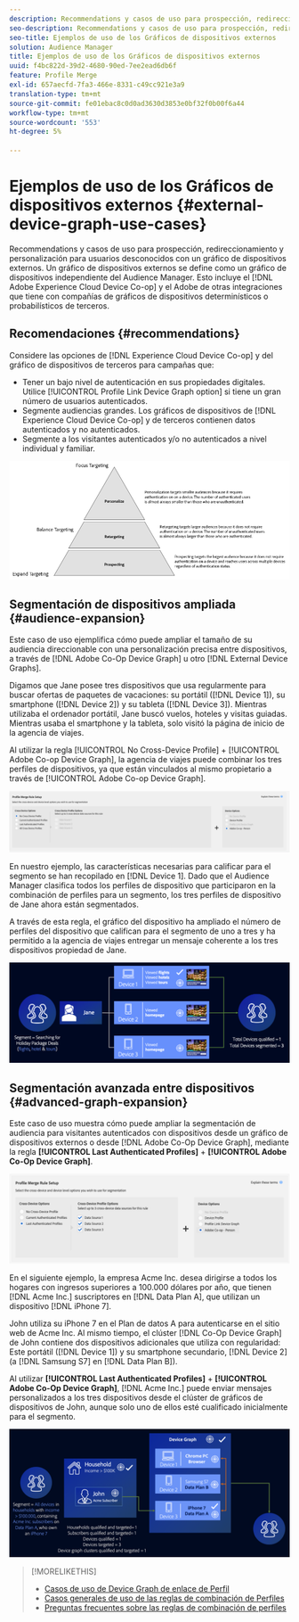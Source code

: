 ```yaml
---
description: Recommendations y casos de uso para prospección, redireccionamiento y personalización para usuarios desconocidos con un gráfico de dispositivos externos. Un gráfico de dispositivos externos se define como un gráfico de dispositivos independiente del Audience Manager. Esto incluye Adobe Experience Cloud Device Co-op y otros Adobes de integraciones que tiene con compañías de gráficos de dispositivos determinísticos o probabilísticos de terceros.
seo-description: Recommendations y casos de uso para prospección, redireccionamiento y personalización para usuarios desconocidos con un gráfico de dispositivos externos. Un gráfico de dispositivos externos se define como un gráfico de dispositivos independiente del Audience Manager. Esto incluye Adobe Experience Cloud Device Co-op y otros Adobes de integraciones que tiene con compañías de gráficos de dispositivos determinísticos o probabilísticos de terceros.
seo-title: Ejemplos de uso de los Gráficos de dispositivos externos
solution: Audience Manager
title: Ejemplos de uso de los Gráficos de dispositivos externos
uuid: f4bc822d-39d2-4680-90ed-7ee2ead6db6f
feature: Profile Merge
exl-id: 657aecfd-7fa3-466e-8331-c49cc921e3a9
translation-type: tm+mt
source-git-commit: fe01ebac8c0d0ad3630d3853e0bf32f0b00f6a44
workflow-type: tm+mt
source-wordcount: '553'
ht-degree: 5%

---
```


# Ejemplos de uso de los Gráficos de dispositivos externos {#external-device-graph-use-cases}

Recommendations y casos de uso para prospección, redireccionamiento y personalización para usuarios desconocidos con un gráfico de dispositivos externos. Un gráfico de dispositivos externos se define como un gráfico de dispositivos independiente del Audience Manager. Esto incluye el [!DNL Adobe Experience Cloud Device Co-op] y el Adobe de otras integraciones que tiene con compañías de gráficos de dispositivos determinísticos o probabilísticos de terceros.

## Recomendaciones {#recommendations}

Considere las opciones de [!DNL Experience Cloud Device Co-op] y del gráfico de dispositivos de terceros para campañas que:

* Tener un bajo nivel de autenticación en sus propiedades digitales. Utilice [!UICONTROL Profile Link Device Graph option] si tiene un gran número de usuarios autenticados.
* Segmente audiencias grandes. Los gráficos de dispositivos de [!DNL Experience Cloud Device Co-op] y de terceros contienen datos autenticados y no autenticados.
* Segmente a los visitantes autenticados y/o no autenticados a nivel individual y familiar.

![](assets/merge-rule-triangle1.png)
<!-- 
## Prospecting/Branding Use Case {#prospecting-branding-use-cases}

A branding campaign is designed to reach as many people as possible. It places few limits on segment qualification. But, these campaigns can waste budget and impressions by constantly targeting people who see your content multiple times and don't convert. A [!UICONTROL Profile Merge] rule that uses the [!DNL Device Co-op] or third-party option can help you create an efficient branding campaign. For example, you can add these unknown users to a "not in-market" segment after seeing them across multiple devices for your set frequency cap.

<table id="table_00F6EED172574E80A38CADA8A92A23B1"> 
 <thead> 
  <tr> 
   <th colname="col1" class="entry"> Use Case </th> 
   <th colname="col2" class="entry"> Description </th> 
  </tr> 
 </thead>
 <tbody> 
  <tr> 
   <td colname="col1"> <p> <b>Conditions</b> </p> </td> 
   <td colname="col2">This use case assumes these conditions: <p> 
     <ul id="ul_F5CA7EE525774F7EBA5FBB5F94E4EDC8"> 
      <li id="li_81AE304924724146A24FAB5B6533AD8E">You want to deliver a maximum of 10 impressions to an anonymous user for a specific ad campaign. </li> 
      <li id="li_E371F989735245B0B82433DE240D56D0">A user has 4 devices and may or may not have authenticated on your site. </li> 
      <li id="li_9231ABE15CA249E6B79D8BF0E511FD33">An anonymous user sees the ad a total of 10 times while browsing in an unauthenticated state on their current device and 3 devices linked to the current device by an external device graph. </li> 
      <li id="li_8C276C07019C49EFA3A0D0D54CF73C31">You have defined an <span class="keyword"> Audience Manager</span> segment to qualify anonymous users after they have seen 10 impressions. </li> 
     </ul> </p> </td> 
  </tr> 
  <tr> 
   <td colname="col1"> <p> <b>Results</b> </p> </td> 
   <td colname="col2"> <p>Given these conditions, <span class="keyword"> Audience Manager</span>: </p> <p> 
     <ul id="ul_8E988B1005324526BC6DC6637BBACCFB"> 
      <li id="li_C9DD546754914BACB8F4C92C7D4ED70E">Merges the anonymous, unauthenticated activity collected from the current device and the 3 devices linked by the external device graph (the ad impressions from each device). </li> 
      <li id="li_FB55CB9116074525BA30FF062D1136AE">Evaluates the unauthenticated user for segment qualification based on a combination of anonymous activity across all 3 devices linked by the external device graph and the current device. </li> 
      <li id="li_B28EB32F718145A7ABBDAC0AF75E2AFC">Sends the segment to any real-time destination for use as a suppression segment on the current device and all 3 devices linked by the external device graph. </li> 
     </ul> </p> </td> 
  </tr> 
 </tbody> 
</table>

## Retargeting or Site Personalization Use Case {#retargeting-use-case}

These strategies are designed to bring an unauthenticated or unknown user back to your site or personalize their browsing experience while they're on-site.

<table id="table_0EE2052AA3E744B3B76036FC06B5A453"> 
 <thead> 
  <tr> 
   <th colname="col1" class="entry"> Use Case </th> 
   <th colname="col2" class="entry"> Description </th> 
  </tr> 
 </thead>
 <tbody> 
  <tr> 
   <td colname="col1"> <p> <b>Conditions</b> </p> </td> 
   <td colname="col2">This use case assumes these conditions: <p> 
     <ul id="ul_FD0B869B4AF3453FAEC9BA3A45ABF039"> 
      <li id="li_8E30BAED42E94AB3B81FCB1C7464E5FC">You want to deliver a personalized on-site and/or off-site experience to an anonymous user based on their activity on your site while in an unauthenticated state. </li> 
      <li id="li_3DBE53BA94324F1BA1C52A37AD4E426C">A user has multiple devices and may or may not have authenticated to your site. </li> 
      <li id="li_F867AFBDC1A54CD6A68AB0EC196E27C9">A user views multiple pages on your site while browsing in an unauthenticated state on their current device and 3 other devices linked by an external device graph. </li> 
      <li id="li_7E35D77949CE4E69BD51655AA4C40BEE">You have defined an <span class="keyword"> Audience Manager</span> segment to qualify users after they have viewed multiple pages on your site while browsing in an unauthenticated state.</li>
     </ul> </p> </td> 
  </tr> 
  <tr> 
   <td colname="col1"> <p> <b>Results</b> </p> </td> 
   <td colname="col2"> <p>Given these conditions, <span class="wintitle"> Audience Manager</span>: </p> <p> 
     <ul id="ul_301339426B0643B295DC5B17E1939CFB"> 
      <li id="li_7E8BC3B179804F4A929497DE81E76911">Merges the anonymous, unauthenticated activity collected from the current devices and the 3 devices linked by the external device graph (the multiple page views from each device). </li> 
      <li id="li_803EFD58AA124A5BBC8279C4DC695544">Evaluates the unauthenticated user for segment qualification based on a combination of anonymous activity across all 3 devices linked by the external device graph and the current device. </li> 
      <li id="li_98D749268CC5456CBC9CF3BF5EB91BA8">Sends the segment to any real-time destination to deliver a personalized on-site and/or off-site experience across the current device and all 3 devices linked by the external device graph. </li>
     </ul> </p> </td>
  </tr>
 </tbody>
</table> -->

## Segmentación de dispositivos ampliada {#audience-expansion}

Este caso de uso ejemplifica cómo puede ampliar el tamaño de su audiencia direccionable con una personalización precisa entre dispositivos, a través de [!DNL Adobe Co-Op Device Graph] u otro [!DNL External Device Graphs].

Digamos que Jane posee tres dispositivos que usa regularmente para buscar ofertas de paquetes de vacaciones: su portátil ([!DNL Device 1]), su smartphone ([!DNL Device 2]) y su tableta ([!DNL Device 3]). Mientras utilizaba el ordenador portátil, Jane buscó vuelos, hoteles y visitas guiadas. Mientras usaba el smartphone y la tableta, solo visitó la página de inicio de la agencia de viajes.

Al utilizar la regla [!UICONTROL No Cross-Device Profile] + [!UICONTROL Adobe Co-op Device Graph], la agencia de viajes puede combinar los tres perfiles de dispositivos, ya que están vinculados al mismo propietario a través de [!UICONTROL Adobe Co-op Device Graph].

![audience-expand-rule](assets/audience-expansion-rule.png)

En nuestro ejemplo, las características necesarias para calificar para el segmento se han recopilado en [!DNL Device 1]. Dado que el Audience Manager clasifica todos los perfiles de dispositivo que participaron en la combinación de perfiles para un segmento, los tres perfiles de dispositivo de Jane ahora están segmentados.

A través de esta regla, el gráfico del dispositivo ha ampliado el número de perfiles del dispositivo que califican para el segmento de uno a tres y ha permitido a la agencia de viajes entregar un mensaje coherente a los tres dispositivos propiedad de Jane.

![audience-expand](assets/audience-expansion.png)

## Segmentación avanzada entre dispositivos {#advanced-graph-expansion}

Este caso de uso muestra cómo puede ampliar la segmentación de audiencia para visitantes autenticados con dispositivos desde un gráfico de dispositivos externos o desde [!DNL Adobe Co-Op Device Graph], mediante la regla **[!UICONTROL Last Authenticated Profiles]** + **[!UICONTROL Adobe Co-Op Device Graph]**.

![último dispositivo-gráfico](assets/last-device-coop.png)

En el siguiente ejemplo, la empresa Acme Inc. desea dirigirse a todos los hogares con ingresos superiores a 100.000 dólares por año, que tienen [!DNL Acme Inc.] suscriptores en [!DNL Data Plan A], que utilizan un dispositivo [!DNL iPhone 7].

John utiliza su iPhone 7 en el Plan de datos A para autenticarse en el sitio web de Acme Inc. Al mismo tiempo, el clúster [!DNL Co-Op Device Graph] de John contiene dos dispositivos adicionales que utiliza con regularidad: Este portátil ([!DNL Device 1]) y su smartphone secundario, [!DNL Device 2] (a [!DNL Samsung S7] en [!DNL Data Plan B]).

Al utilizar **[!UICONTROL Last Authenticated Profiles]** + **[!UICONTROL Adobe Co-Op Device Graph]**, [!DNL Acme Inc.] puede enviar mensajes personalizados a los tres dispositivos desde el clúster de gráficos de dispositivos de John, aunque solo uno de ellos esté cualificado inicialmente para el segmento.

![expansión de gráficos avanzados](assets/advanced-device-graph-expansion.png)

>[!MORELIKETHIS]
>
>* [Casos de uso de Device Graph de enlace de Perfil](profile-link-use-case.md)
>* [Casos generales de uso de las reglas de combinación de Perfiles](merge-rule-targeting-options.md)
>* [Preguntas frecuentes sobre las reglas de combinación de perfiles](../../faq/faq-profile-merge.md)

